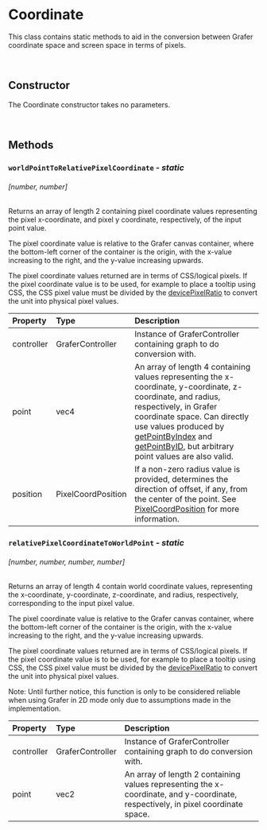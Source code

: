 # Coordinate

This class contains static methods to aid in the conversion between Grafer coordinate space and screen space in terms of pixels.

<br>

## Constructor

The Coordinate constructor takes no parameters.

<br>

## Methods

### `worldPointToRelativePixelCoordinate` - *static*
###### [number, number]

Returns an array of length 2 containing pixel coordinate values representing the pixel x-coordinate, and pixel y coordinate, respectively, of the input point value.

The pixel coordinate value is relative to the Grafer canvas container, where the bottom-left corner of the container is the origin, with the x-value increasing to the right, and the y-value increasing upwards.

The pixel coordinate values returned are in terms of CSS/logical pixels. If the pixel coordinate value is to be used, for example to place a tooltip using CSS, the CSS pixel value must be divided by the [devicePixelRatio](https://developer.mozilla.org/en-US/docs/Web/API/Window/devicePixelRatio) to convert the unit into physical pixel values.

| Property  | Type | Description |
| :--- | :--- | :--- |
| controller | GraferController | Instance of GraferController containing graph to do conversion with. |
| point | vec4 | An array of length 4 containing values representing the x-coordinate, y-coordinate, z-coordinate, and radius, respectively, in Grafer coordinate space. Can directly use values produced by [getPointByIndex](./ggraph.md#getpointbyindex) and [getPointByID](./ggraph.md#getpointbyid), but arbitrary point values are also valid. |
| position | PixelCoordPosition | If a non-zero radius value is provided, determines the direction of offset, if any, from the center of the point. See [PixelCoordPosition](./pixel-coord-position.md) for more information. |

### `relativePixelCoordinateToWorldPoint` - *static*
###### [number, number, number, number]

Returns an array of length 4 contain world coordinate values, representing the x-coordinate, y-coordinate, z-coordinate, and radius, respectively, corresponding to the input pixel value.

The pixel coordinate value is relative to the Grafer canvas container, where the bottom-left corner of the container is the origin, with the x-value increasing to the right, and the y-value increasing upwards.

The pixel coordinate values returned are in terms of CSS/logical pixels. If the pixel coordinate value is to be used, for example to place a tooltip using CSS, the CSS pixel value must be divided by the [devicePixelRatio](https://developer.mozilla.org/en-US/docs/Web/API/Window/devicePixelRatio) to convert the unit into physical pixel values.

Note: Until further notice, this function is only to be considered reliable when using Grafer in 2D mode only due to assumptions made in the implementation.

| Property  | Type | Description |
| :--- | :--- | :--- |
| controller | GraferController | Instance of GraferController containing graph to do conversion with. |
| point | vec2 | An array of length 2 containing values representing the x-coordinate, and y-coordinate, respectively, in pixel coordinate space. |
